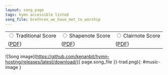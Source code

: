 ```yaml
---
layout: song_page
tags: hymn accessible listed
song_file: brethren_we_have_met_to_worship
---
```


<table id="score-variants">
<tr>
<td>
<input type="radio" id="traditional" name="variant-radio" onclick="changeImage('trad');">
<label for="traditional">Traditional Score</label>
</td><td>
<input type="radio" id="shapenote" name="variant-radio" onclick="changeImage('shapenote');">
<label for="shapenote">Shapenote Score</label>
</td><td>
<input type="radio" id="clairnote" name="variant-radio" onclick="changeImage('clairnote');">
<label for="clairnote">Clairnote Score</label>
</td>
</tr>
<tr>
<td>
(<a href="https://github.com/kenanbit/hymn-hosting/releases/latest/download/{{ page.song_file }}-trad.pdf">PDF</a>)
</td><td>
(<a href="https://github.com/kenanbit/hymn-hosting/releases/latest/download/{{ page.song_file }}-shapenote.pdf">PDF</a>)
</td><td>
(<a href="https://github.com/kenanbit/hymn-hosting/releases/latest/download/{{ page.song_file }}-clairnote.pdf">PDF</a>)
</td>
</tr>
</table>

![Song image](https://github.com/kenanbit/hymn-hosting/releases/latest/download/{{ page.song_file }}-trad.png){: #music-image }
